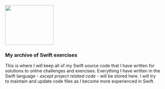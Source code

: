 # <img src="https://upload.wikimedia.org/wikipedia/commons/thumb/9/9d/Swift_logo.svg/1138px-Swift_logo.svg.png" width="157" height="130">

### My archive of Swift exercises 

This is where I will keep all of my Swift source code that I have written for solutions to online challenges and exercises. Everything I have written in the Swift language - <i>except project related code</i> - will be stored here. I will try to maintain and update code files as I become more experienced in Swift.
